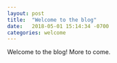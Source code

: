 ```yaml
---
layout: post
title:  "Welcome to the blog"
date:   2018-05-01 15:14:34 -0700
categories: welcome
---
```

Welcome to the blog! More to come.
